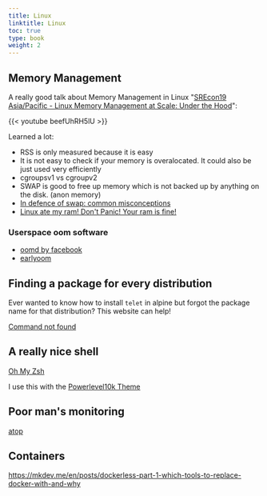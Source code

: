 ```yaml
---
title: Linux
linktitle: Linux
toc: true
type: book
weight: 2
---
```


## Memory Management

A really good talk about Memory Management in Linux
"[SREcon19 Asia/Pacific - Linux Memory Management at Scale: Under the Hood](https://www.youtube.com/watch?v=beefUhRH5lU&feature=youtu.be)":

{{< youtube beefUhRH5lU >}}

Learned a lot:

- RSS is only measured because it is easy
- It is not easy to check if your memory is overalocated. It could also be just used very efficiently
- cgroupsv1 vs cgroupv2
- SWAP is good to free up memory which is not backed up by anything on the disk. (anon memory)
- [In defence of swap: common misconceptions](https://chrisdown.name/2018/01/02/in-defence-of-swap.html)
- [Linux ate my ram! Don't Panic! Your ram is fine!](https://www.linuxatemyram.com/)

### Userspace oom software

- [oomd by facebook](https://github.com/facebookincubator/oomd)
- [earlyoom](https://github.com/rfjakob/earlyoom)

## Finding a package for every distribution

Ever wanted to know how to install `telet` in alpine but forgot the package name for that distribution?
This website can help!

[Command not found](https://command-not-found.com/)

## A really nice shell

[Oh My Zsh](https://ohmyz.sh/)

I use this with the [Powerlevel10k Theme](https://github.com/romkatv/powerlevel10k)

## Poor man's monitoring

[atop](https://www.atoptool.nl/)

## Containers

https://mkdev.me/en/posts/dockerless-part-1-which-tools-to-replace-docker-with-and-why
